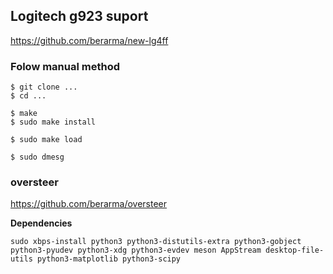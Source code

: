 ## Logitech g923 suport
https://github.com/berarma/new-lg4ff

### Folow manual method
```
$ git clone ...
$ cd ...

$ make
$ sudo make install

$ sudo make load

$ sudo dmesg
```

### oversteer
https://github.com/berarma/oversteer

**Dependencies**

``sudo xbps-install python3 python3-distutils-extra python3-gobject python3-pyudev python3-xdg python3-evdev meson AppStream desktop-file-utils python3-matplotlib python3-scipy``
